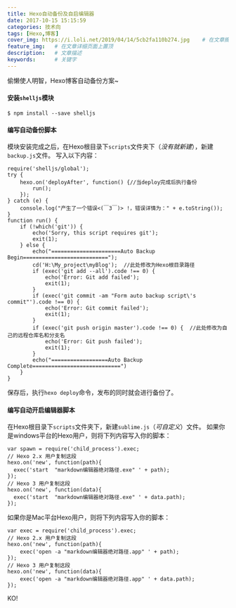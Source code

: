 ```yaml
---
title: Hexo自动备份及自启编辑器
date: 2017-10-15 15:15:59
categories: 技术向
tags: [Hexo,博客]
cover_img: https://i.loli.net/2019/04/14/5cb2fa110b274.jpg    # 在文章摘要上显示
feature_img:   # 在文章详细页面上置顶
description:   # 文章描述
keywords:      # 关键字
---
```


偷懒使人明智，Hexo博客自动备份方案~
<!--more-->

#### 安装`shelljs`模块

```
$ npm install --save shelljs 
```

#### 编写自动备份脚本

模块安装完成之后，在Hexo根目录下`scripts`文件夹下（*没有就新建*），新建`backup.js`文件。
写入以下内容：

```
require('shelljs/global');
try {
	hexo.on('deployAfter', function() {//当deploy完成后执行备份
		run();
	});
} catch (e) {
	console.log("产生了一个错误<(￣3￣)> !，错误详情为：" + e.toString());
}
function run() {
	if (!which('git')) {
		echo('Sorry, this script requires git');
		exit(1);
	} else {
		echo("======================Auto Backup Begin===========================");
		cd('H:\My_project\myBlog');  //此处修改为Hexo根目录路径
		if (exec('git add --all').code !== 0) {
			echo('Error: Git add failed');
			exit(1);
		}
		if (exec('git commit -am "Form auto backup script\'s commit"').code !== 0) {
			echo('Error: Git commit failed');
			exit(1);
		}
		if (exec('git push origin master').code !== 0) {  //此处修改为自己的远程仓库名和分支名
			echo('Error: Git push failed');
			exit(1);
		}
		echo("==================Auto Backup Complete============================")
	}
}
```

保存后，执行`hexo deploy`命令，发布的同时就会进行备份了。

#### 编写自动开启编辑器脚本

在Hexo根目录下`scripts`文件夹下，新建`sublime.js`（*可自定义*）文件。
如果你是windows平台的Hexo用户，则将下列内容写入你的脚本：

```
var spawn = require('child_process').exec;
// Hexo 2.x 用户复制这段
hexo.on('new', function(path){
  exec('start  "markdown编辑器绝对路径.exe" ' + path);
});
// Hexo 3 用户复制这段
hexo.on('new', function(data){
  exec('start  "markdown编辑器绝对路径.exe" ' + data.path);
});
```

如果你是Mac平台Hexo用户，则将下列内容写入你的脚本：

```
var exec = require('child_process').exec;
// Hexo 2.x 用户复制这段
hexo.on('new', function(path){
    exec('open -a "markdown编辑器绝对路径.app" ' + path);
});
// Hexo 3 用户复制这段
hexo.on('new', function(data){
    exec('open -a "markdown编辑器绝对路径.app" ' + data.path);
});
```

KO!